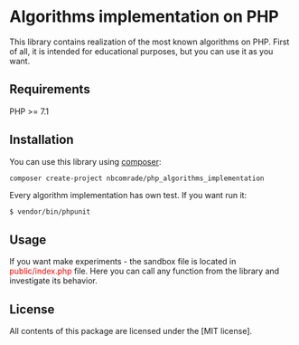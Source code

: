 # Algorithms implementation on PHP
This library contains realization of the most known algorithms on PHP. First of all, it is intended for educational purposes, but you can use it as you want.

Requirements
------------

PHP >= 7.1

Installation
------------

You can use this library using [composer](https://getcomposer.org/):

    composer create-project nbcomrade/php_algorithms_implementation

Every algorithm implementation has own test. If you want run it:
```bash
$ vendor/bin/phpunit
```

Usage
------------
If you want make experiments - the sandbox file is located in <span style="color:red">public/index.php</span> file. Here you can call any function from the library and investigate its behavior.


License
-------

All contents of this package are licensed under the [MIT license].

